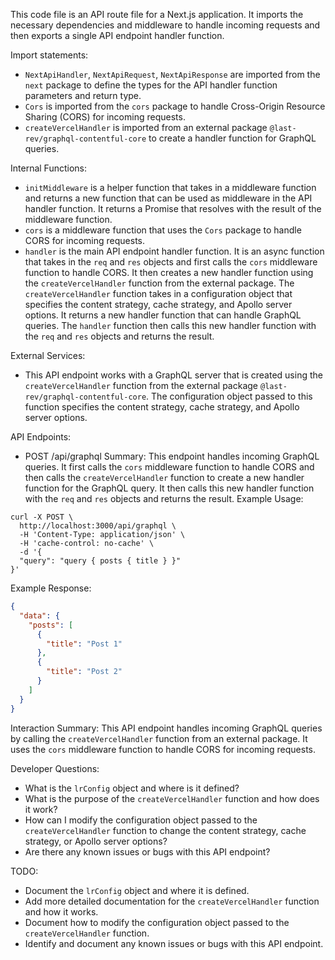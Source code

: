This code file is an API route file for a Next.js application. It imports the necessary dependencies and middleware to handle incoming requests and then exports a single API endpoint handler function.

Import statements:
- `NextApiHandler`, `NextApiRequest`, `NextApiResponse` are imported from the `next` package to define the types for the API handler function parameters and return type.
- `Cors` is imported from the `cors` package to handle Cross-Origin Resource Sharing (CORS) for incoming requests.
- `createVercelHandler` is imported from an external package `@last-rev/graphql-contentful-core` to create a handler function for GraphQL queries.

Internal Functions:
- `initMiddleware` is a helper function that takes in a middleware function and returns a new function that can be used as middleware in the API handler function. It returns a Promise that resolves with the result of the middleware function.
- `cors` is a middleware function that uses the `Cors` package to handle CORS for incoming requests.
- `handler` is the main API endpoint handler function. It is an async function that takes in the `req` and `res` objects and first calls the `cors` middleware function to handle CORS. It then creates a new handler function using the `createVercelHandler` function from the external package. The `createVercelHandler` function takes in a configuration object that specifies the content strategy, cache strategy, and Apollo server options. It returns a new handler function that can handle GraphQL queries. The `handler` function then calls this new handler function with the `req` and `res` objects and returns the result.

External Services:
- This API endpoint works with a GraphQL server that is created using the `createVercelHandler` function from the external package `@last-rev/graphql-contentful-core`. The configuration object passed to this function specifies the content strategy, cache strategy, and Apollo server options.

API Endpoints:
- POST /api/graphql
Summary: This endpoint handles incoming GraphQL queries. It first calls the `cors` middleware function to handle CORS and then calls the `createVercelHandler` function to create a new handler function for the GraphQL query. It then calls this new handler function with the `req` and `res` objects and returns the result.
Example Usage:
```
curl -X POST \
  http://localhost:3000/api/graphql \
  -H 'Content-Type: application/json' \
  -H 'cache-control: no-cache' \
  -d '{
  "query": "query { posts { title } }"
}'
```
Example Response:
```json
{
  "data": {
    "posts": [
      {
        "title": "Post 1"
      },
      {
        "title": "Post 2"
      }
    ]
  }
}
```

Interaction Summary:
This API endpoint handles incoming GraphQL queries by calling the `createVercelHandler` function from an external package. It uses the `cors` middleware function to handle CORS for incoming requests.

Developer Questions:
- What is the `lrConfig` object and where is it defined?
- What is the purpose of the `createVercelHandler` function and how does it work?
- How can I modify the configuration object passed to the `createVercelHandler` function to change the content strategy, cache strategy, or Apollo server options?
- Are there any known issues or bugs with this API endpoint? 

TODO:
- Document the `lrConfig` object and where it is defined.
- Add more detailed documentation for the `createVercelHandler` function and how it works.
- Document how to modify the configuration object passed to the `createVercelHandler` function.
- Identify and document any known issues or bugs with this API endpoint.